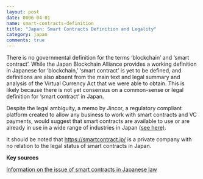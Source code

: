 ```yaml
---
layout: post
date: 0006-04-01
name: smart-contracts-definition
title: "Japan: Smart Contracts Definition and Legality"
category: japan
comments: true
---
```


There is no governmental definition for the terms ‘blockchain’ and ‘smart contract’. While the Japan Blockchain Alliance provides a working definition in Japanese for ‘blockchain,’ ‘smart contract’ is yet to be defined, and definitions are also absent from the main text and legal summary and analysis of the Virtual Currency Act that we were able to obtain. This is likely because there is not yet consensus on a common-sense or legal definition for ‘smart contract’ in Japan.

Despite the legal ambiguity, a memo by Jincor, a regulatory compliant platform created to allow any business to work with smart contracts and VC payments, would suggest that smart contracts are available to use or are already in use in a wide range of industries in Japan ([see here)](https://blog.jincor.com/the-japanese-evolution-of-smart-contracts-b9ff463493f5).

It should be noted that https://smartcontract.jp/ is a private company with no relation to the legal status of smart contracts in Japan.

**Key sources**

[Information on the issue of smart contracts in Japanese law](http://block-chain.jp/tech/smart-contract)
